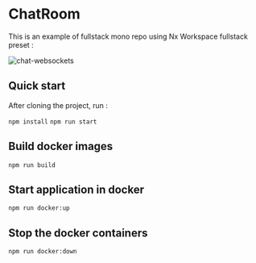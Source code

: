 # ChatRoom

This is an example of fullstack mono repo using Nx Workspace fullstack preset :

![chat-websockets](https://user-images.githubusercontent.com/1528304/58764539-b6617500-8557-11e9-97a6-630f1f4eca84.gif)

## Quick start

After cloning the project, run :

`npm install`
`npm run start`

## Build docker images

`npm run build`

## Start application in docker

`npm run docker:up`

## Stop the docker containers

`npm run docker:down`
